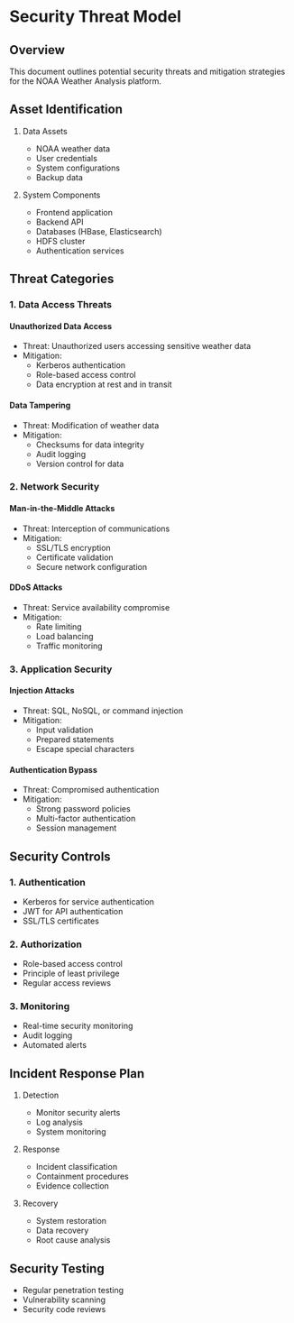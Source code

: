 # Security Threat Model

## Overview

This document outlines potential security threats and mitigation strategies for the NOAA Weather Analysis platform.

## Asset Identification

1. Data Assets

   - NOAA weather data
   - User credentials
   - System configurations
   - Backup data
2. System Components

   - Frontend application
   - Backend API
   - Databases (HBase, Elasticsearch)
   - HDFS cluster
   - Authentication services

## Threat Categories

### 1. Data Access Threats

#### Unauthorized Data Access

- Threat: Unauthorized users accessing sensitive weather data
- Mitigation:
  - Kerberos authentication
  - Role-based access control
  - Data encryption at rest and in transit

#### Data Tampering

- Threat: Modification of weather data
- Mitigation:
  - Checksums for data integrity
  - Audit logging
  - Version control for data

### 2. Network Security

#### Man-in-the-Middle Attacks

- Threat: Interception of communications
- Mitigation:
  - SSL/TLS encryption
  - Certificate validation
  - Secure network configuration

#### DDoS Attacks

- Threat: Service availability compromise
- Mitigation:
  - Rate limiting
  - Load balancing
  - Traffic monitoring

### 3. Application Security

#### Injection Attacks

- Threat: SQL, NoSQL, or command injection
- Mitigation:
  - Input validation
  - Prepared statements
  - Escape special characters

#### Authentication Bypass

- Threat: Compromised authentication
- Mitigation:
  - Strong password policies
  - Multi-factor authentication
  - Session management

## Security Controls

### 1. Authentication

- Kerberos for service authentication
- JWT for API authentication
- SSL/TLS certificates

### 2. Authorization

- Role-based access control
- Principle of least privilege
- Regular access reviews

### 3. Monitoring

- Real-time security monitoring
- Audit logging
- Automated alerts

## Incident Response Plan

1. Detection

   - Monitor security alerts
   - Log analysis
   - System monitoring
2. Response

   - Incident classification
   - Containment procedures
   - Evidence collection
3. Recovery

   - System restoration
   - Data recovery
   - Root cause analysis

## Security Testing

- Regular penetration testing
- Vulnerability scanning
- Security code reviews
